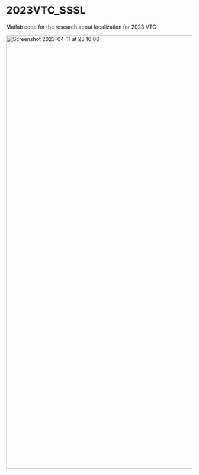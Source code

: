 # 2023VTC_SSSL
Matlab code for the research about localization for 2023 VTC


<img width="1169" alt="Screenshot 2023-04-11 at 23 10 06" src="https://user-images.githubusercontent.com/105303435/231338564-f00250c0-6c08-4532-ad1d-d6c58fb4e1fe.png">
